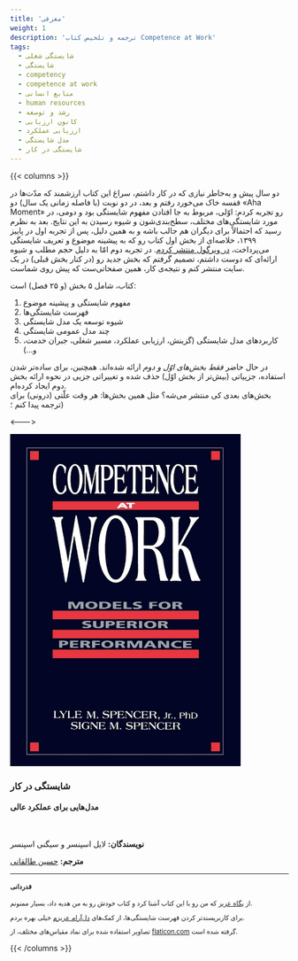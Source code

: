 ```yaml
---
title: 'معرفی'
weight: 1
description: 'ترجمه و تلخیص کتاب Competence at Work'
tags:
  - شایستگی شغلی
  - شایستگی
  - competency
  - competence at work
  - منابع انسانی
  - human resources
  - رشد و توسعه
  - کانون ارزیابی
  - ارزیابی عملکرد
  - مدل شایستگی
  - شایستگی در کار
---
```


{{< columns >}}

دو سال پیش و به‌خاطر نیازی که در کار داشتم، سراغ این کتاب ارزشمند که مدّت‌ها در قفسه خاک می‌خورد رفتم و بعد، در دو نوبت (با فاصله زمانی یک سال) دو «Aha Moment» رو تجربه کردم: اوّلی، مربوط به جا افتادن مفهوم شایستگی بود و دومی، در مورد شایستگی‌های مختلف، سطح‌بندی‌شون و شیوه رسیدن به این نتایج. بعد به نظرم رسید که احتمالاً برای دیگران هم جالب باشه و به همین دلیل، پس از تجربه اول در پاییز ۱۳۹۹، خلاصه‌ای از بخش اول کتاب رو که به پیشینه موضوع و تعریف شایستگی می‌پرداخت، [در ویرگول منتشر کردم](https://vrgl.ir/5cstr). در تجربه دوم امّا به دلیل حجم مطلب و شیوه ارائه‌ای که دوست داشتم، تصمیم گرفتم که بخش جدید رو (در کنار بخش قبلی) در یک سایت منتشر کنم و نتیجه‌ی کار، همین صفحاتی‌ست که پیش روی شماست.

کتاب، شامل ۵ بخش (و ۲۵ فصل) است:

1. مفهوم شایستگی و پیشینه موضوع
2. فهرست شایستگی‌ها
3. شیوه توسعه یک مدل شایستگی
4. چند مدل عمومی شایستگی
5. کاربردهای مدل شایستگی (گزینش، ارزیابی عملکرد، مسیر شغلی، جبران خدمت، و...)

در حال حاضر *فقط بخش‌های اوّل و دوم* ارائه شده‌اند. همچنین، برای ساده‌تر شدن استفاده، جزییاتی (بیش‌تر از بخش اوّل) حذف شده و تغییراتی جزیی در نحوه ارائه بخش دوم ایجاد کرده‌ام.\
بخش‌های بعدی کی منتشر می‌شه؟ مثل همین بخش‌ها: هر وقت علّتی (درونی) برای ترجمه پیدا کنم ؛)

<--->

<img src="cover.jpg" alt="Competence at Work - شایستگی در کار" height="600px" />

### شایستگی در کار

#### مدل‌هایی برای عملکرد عالی

<br />

**نویسندگان:** لایل اسپنسر و سیگنی اسپنسر

**مترجم:** [حسین طالقانی](https://a3dho3yn.ir)
<hr />
<small>

#### قدردانی

از [پگاه عزیز](https://www.linkedin.com/in/pegahmotamedi/) که من رو با این کتاب آشنا کرد و کتاب خودش رو به من هدیه داد، بسیار ممنونم.

برای کاربرپسندتر کردن فهرست شایستگی‌ها، از کمک‌های [دل‌آرام عزیزم](https://www.linkedin.com/in/dmahmoudisari/) خیلی بهره بردم.

تصاویر استفاده شده برای نماد مقیاس‌های مختلف، از [flaticon.com](https://www.flaticon.com) گرفته شده است.

</small>

{{< /columns >}}
